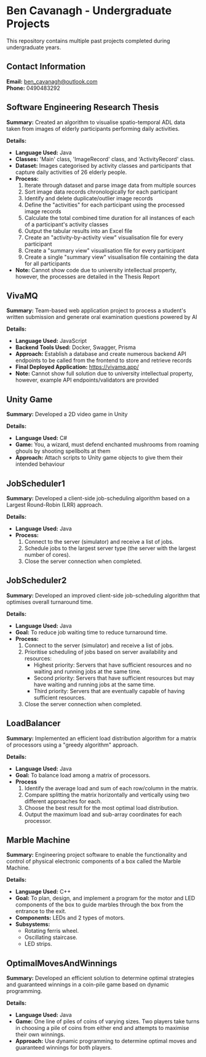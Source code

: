 # Ben Cavanagh - Undergraduate Projects
This repository contains multiple past projects completed during undergraduate years.

## Contact Information
**Email:** ben_cavanagh@outlook.com  
**Phone:** 0490483292

## Software Engineering Research Thesis
**Summary:** Created an algorithm to visualise spatio-temporal ADL data taken from images of elderly participants performing daily activities.

**Details:**
- **Language Used:** Java  
- **Classes:** 'Main' class, 'ImageRecord' class, and 'ActivityRecord' class.
- **Dataset:** Images categorised by activity classes and participants that capture daily activities of 26 elderly people.
- **Process:**
  1. Iterate through dataset and parse image data from multiple sources
  2. Sort image data records chronologically for each participant
  3. Identify and delete duplicate/outlier image records
  4. Define the "activities" for each participant using the processed image records
  5. Calculate the total combined time duration for all instances of each of a participant's activity classes
  6. Output the tabular results into an Excel file
  7. Create an "activity-by-activity view" visualisation file for every participant
  8. Create a "summary view" visualisation file for every participant
  9. Create a single "summary view" visualisation file containing the data for all participants
- **Note:** Cannot show code due to university intellectual property, however, the processes are detailed in the Thesis Report

## VivaMQ
**Summary:** Team-based web application project to process a student's written submission and generate oral examination questions powered by AI

**Details:**
- **Language Used:** JavaScript
- **Backend Tools Used:** Docker, Swagger, Prisma
- **Approach:** Establish a database and create numerous backend API endpoints to be called from the frontend to store and retrieve records
- **Final Deployed Application:** https://vivamq.app/
- **Note:** Cannot show full solution due to university intellectual property, however, example API endpoints/validators are provided

## Unity Game
**Summary:** Developed a 2D video game in Unity

**Details:**
- **Language Used:** C#
- **Game:** You, a wizard, must defend enchanted mushrooms from roaming ghouls by shooting spellbolts at them
- **Approach:** Attach scripts to Unity game objects to give them their intended behaviour

## JobScheduler1
**Summary:** Developed a client-side job-scheduling algorithm based on a Largest Round-Robin (LRR) approach.

**Details:**
- **Language Used:** Java
- **Process:**
  1. Connect to the server (simulator) and receive a list of jobs.
  2. Schedule jobs to the largest server type (the server with the largest number of cores).
  3. Close the server connection when completed.

## JobScheduler2
**Summary:** Developed an improved client-side job-scheduling algorithm that optimises overall turnaround time.

**Details:**
- **Language Used:** Java
- **Goal:** To reduce job waiting time to reduce turnaround time.
- **Process:**
  1. Connect to the server (simulator) and receive a list of jobs.
  2. Prioritise scheduling of jobs based on server availability and resources:
      - Highest priority: Servers that have sufficient resources and no waiting and running jobs at the same time.
      - Second priority: Servers that have sufficient resources but may have waiting and running jobs at the same time.
      - Third priority: Servers that are eventually capable of having sufficient resources.
  3. Close the server connection when completed.

## LoadBalancer
**Summary:** Implemented an efficient load distribution algorithm for a matrix of processors using a "greedy algorithm" approach.

**Details:**
- **Language Used:** Java
- **Goal:** To balance load among a matrix of processors.
- **Process**
  1. Identify the average load and sum of each row/column in the matrix.
  2. Compare splitting the matrix horizontally and vertically using two different approaches for each.
  3. Choose the best result for the most optimal load distribution.
  4. Output the maximum load and sub-array coordinates for each processor.
  
## Marble Machine
**Summary:** Engineering project software to enable the functionality and control of physical electronic components of a box called the Marble Machine.

**Details:**
- **Language Used:** C++
- **Goal:** To plan, design, and implement a program for the motor and LED components of the box to guide marbles through the box from the entrance to the exit.
- **Components:** LEDs and 2 types of motors.
- **Subsystems:**
  - Rotating ferris wheel.
  - Oscillating staircase.
  - LED strips.

## OptimalMovesAndWinnings
**Summary:** Developed an efficient solution to determine optimal strategies and guaranteed winnings in a coin-pile game based on dynamic programming.

**Details:**
- **Language Used:** Java
- **Game:** One line of piles of coins of varying sizes. Two players take turns in choosing a pile of coins from either end and attempts to maximise their own winnings.
- **Approach:** Use dynamic programming to determine optimal moves and guaranteed winnings for both players.
